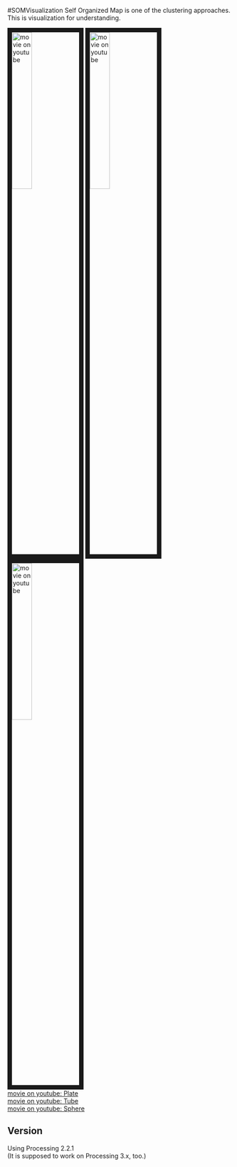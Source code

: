 #SOMVisualization
Self Organized Map is one of the clustering approaches. This is visualization for understanding.  

<a href="http://www.youtube.com/watch?feature=player_embedded&v=sY0sSYto9ew
" target="_blank"><img src="http://img.youtube.com/vi/sY0sSYto9ew/0.jpg" 
alt="movie on youtube" width=30% border="10" /></a>
<a href="http://www.youtube.com/watch?feature=player_embedded&v=V5DClfVw0Q0
" target="_blank"><img src="http://img.youtube.com/vi/V5DClfVw0Q0/0.jpg" 
alt="movie on youtube" width=30% border="10" /></a>
<a href="http://www.youtube.com/watch?feature=player_embedded&v=PseKV_Wp0dc
" target="_blank"><img src="http://img.youtube.com/vi/PseKV_Wp0dc/0.jpg" 
alt="movie on youtube" width=30% border="10" /></a>  
[movie on youtube: Plate](https://www.youtube.com/watch?v=sY0sSYto9ew)  
[movie on youtube: Tube](https://www.youtube.com/watch?v=V5DClfVw0Q0)  
[movie on youtube: Sphere](https://www.youtube.com/watch?v=PseKV_Wp0dc)  

## Version
Using Processing 2.2.1  
(It is supposed to work on Processing 3.x, too.)
